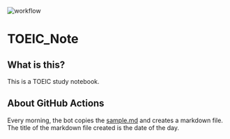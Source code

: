 ![workflow](https://github.com/Ishizuka427/English_Study/actions/workflows/blank.yml/badge.svg)

# TOEIC_Note

## What is this?
This is a TOEIC study notebook.

## About GitHub Actions
Every morning, the bot copies the [sample.md](https://github.com/Ishizuka427/TOEIC_Note/blob/main/Note/sample.md) and creates a markdown file.  
The title of the markdown file created is the date of the day.  

